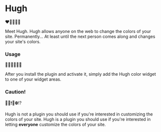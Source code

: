 # Hugh
❤️💜💛💚💙

Meet Hugh. Hugh allows anyone on the web to change the colors of your site. Permanently... At least until the next person comes along and changes your site's colors.

### Usage
🔴🔹🔸🔷🔶🔵

After you install the plugin and activate it, simply add the Hugh color widget to one of your widget areas.

### Caution!
📛❌❗️🚫⛔️⁉️

Hugh is not a plugin you should use if you're interested in customizing the colors of your site. Hugh is a plugin you should use if you're interested in letting **everyone** customize the colors of your site.
